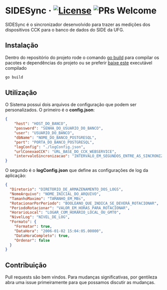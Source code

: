 # SIDESync &middot; [![License](https://img.shields.io/github/license/ratacheski/SideSync.svg)](https://github.com/ratacheski/SideSync/blob/master/LICENSE) ![PRs Welcome](https://img.shields.io/badge/PRs-welcome-brightgreen.svg)

SIDESync é o sincronizador desenvolvido para trazer as medições dos dispositivos CCK para o banco de dados do SIDE da UFG.

## Instalação

Dentro do repositório do projeto rode o comando [go build](https://golang.org/cmd/go/) para compilar os pacotes e dependências do projeto 
ou se preferir [baixe este](https://github.com/ratacheski/SideSync/releases/download/v1.0.0/SideSync-v1.0.0) executável compilado


```bash
go build
```

## Utilização

O Sistema possui dois arquivos de configuração que podem ser personalizados. O primeiro é o **config.json**:


```json
{
    "host": "HOST_DO_BANCO",
    "password": "SENHA_DO_USUARIO_DO_BANCO",
    "user": "USUARIO_DO_BANCO",
    "dbName": "NOME_DO_BANCO_POSTGRESQL",
    "port": "PORTA_DO_BANCO_POSTGRESQL",
    "logConfig": "./logConfig.json",
    "urlConexaoCCK": "URL_BASE_DO_CCK_WEBSERVICE",
    "intervaloSincronizacao": "INTERVALO_EM_SEGUNDOS_ENTRE_AS_SINCRONIZACOES"
}
```

O segundo é o **logConfig.json** que define as configurações de log da aplicação:


```json
{
  "Diretorio": "DIRETORIO_DE_ARMAZENAMENTO_DOS_LOGS",
  "NomeArquivo": "NOME_INICIAL_DO_ARQUIVO",
  "TamanhoMaximo": "TAMANHO_EM_MBs",
  "RotacionarPorPeriodo": "BOOLEANO_QUE_INDICA_SE_DEVERÁ_ROTACIONAR",
  "PeriodoRotacionar": "VALOR_EM_HORAS_PARA_ROTACIONAR",
  "HorarioLocal": "LOGAR_COM_HORARIO_LOCAL_OU_GMT0",
  "NivelLog": "NIVEL_DE_LOG",
  "Formato": {
    "Formatar": true,
    "DataHora": "2006-01-02 15:04:05.00000",
    "DataHoraCompleto": true,
    "Ordenar": false
  }
}
```

## Contribuição
Pull requests são bem vindos. Para mudanças significativas, por gentileza abra uma issue primeiramente para que possamos discutir as mudanças.
